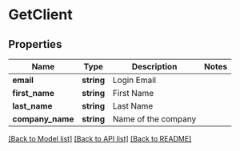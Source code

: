# GetClient

## Properties
Name | Type | Description | Notes
------------ | ------------- | ------------- | -------------
**email** | **string** | Login Email | 
**first_name** | **string** | First Name | 
**last_name** | **string** | Last Name | 
**company_name** | **string** | Name of the company | 

[[Back to Model list]](../README.md#documentation-for-models) [[Back to API list]](../README.md#documentation-for-api-endpoints) [[Back to README]](../README.md)


